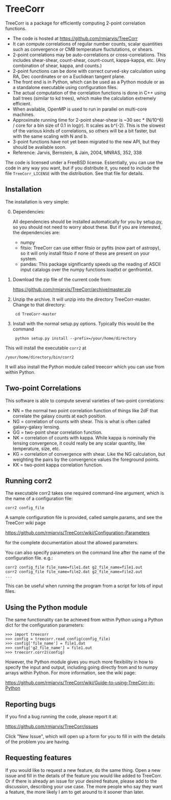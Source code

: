 TreeCorr
========

TreeCorr is a package for efficiently computing 2-point correlation functions.

- The code is hosted at https://github.com/rmjarvis/TreeCorr
- It can compute correlations of regular number counts, scalar quantities such as
  convergence or CMB temperature fluctutations, or shears.
- 2-point correlations may be auto-correlations or cross-correlations.  This
  includes shear-shear, count-shear, count-count, kappa-kappa, etc.  (Any
  combination of shear, kappa, and counts.)
- 2-point functions can be done with correct curved-sky calculation using
  RA, Dec coordinates or on a Euclidean tangent plane.
- The front end is in Python, which can be used as a Python module or as a 
  standalone executable using configuration files.
- The actual computation of the correlation functions is done in C++ using ball
  trees (similar to kd trees), which make the calculation extremely
  efficient.
- When available, OpenMP is used to run in parallel on multi-core machines.
- Approximate running time for 2-point shear-shear is ~30 sec * (N/10^6) / core
  for a bin size of 0.1 in log(r).  It scales as b^(-2).  This is the slowest
  of the various kinds of correlations, so others will be a bit faster, but
  with the same scaling with N and b.
- 3-point functions have not yet been migrated to the new API, but they should
  be available soon.
- Reference: Jarvis, Bernstein, & Jain, 2004, MNRAS, 352, 338

The code is licensed under a FreeBSD license.  Essentially, you can use the 
code in any way you want, but if you distribute it, you need to include the 
file `TreeCorr_LICENSE` with the distribution.  See that file for details.


Installation
------------

The installation is very simple:

0. Dependencies:

   All dependencies should be installed automatically for you by setup.py,
   so you should not need to worry about these.  But if you are interested,
   the dependencies are:

   - numpy
   - fitsio: TreeCorr can use either fitsio or pyfits (now part of astropy),
     so it will only install fitsio if none of these are present on your
     system.
   - pandas: This package significantly speeds up the reading of ASCII
     input catalogs over the numpy functions loadtxt or genfromtxt.

1. Download the zip file of the current code from:

   https://github.com/rmjarvis/TreeCorr/archive/master.zip

2. Unzip the archive.  It will unzip into the directory TreeCorr-master.
   Change to that directory:

        cd TreeCorr-master

3. Install with the normal setup.py options.  Typically this would be the
   command

        python setup.py install --prefix=/your/home/directory

This will install the executable `corr2` at

    /your/home/directory/bin/corr2

It will also install the Python module called treecorr which you can use
from within Python.


Two-point Correlations
----------------------

This software is able to compute several varieties of two-point correlations:

- NN = the normal two point correlation function of things like 2dF that
     correlate the galaxy counts at each position.
- NG = correlation of counts with shear.  This is what is often called
     galaxy-galaxy lensing.
- GG = two-point shear correlation function.
- NK = correlation of counts with kappa.  While kappa is nominally the lensing
     convergence, it could really be any scalar quantity, like temperature,
     size, etc.
- KG = correlation of convergence with shear.  Like the NG calculation, but 
     weighting the pairs by the convergence values the foreground points.
- KK = two-point kappa correlation function.


Running corr2
-------------

The executable corr2 takes one required command-line argument, which is the 
name of a configuration file:

    corr2 config_file

A sample configuration file is provided, called sample.params, and see the
TreeCorr wiki page

https://github.com/rmjarvis/TreeCorr/wiki/Configuration-Parameters

for the complete documentation about the allowed parameters.

You can also specify parameters on the command line after the name of 
the configuration file. e.g.:

    corr2 config_file file_name=file1.dat g2_file_name=file1.out
    corr2 config_file file_name=file2.dat g2_file_name=file2.out
    ...

This can be useful when running the program from a script for lots of input 
files.


Using the Python module
-----------------------

The same functionality can be achieved from within Python using a Python dict
for the configuration parameters:

    >>> import treecorr
    >>> config = treecorr.read_config(config_file)
    >>> config['file_name'] = file1.dat
    >>> config['g2_file_name'] = file1.out
    >>> treecorr.corr2(config)

However, the Python module gives you much more flexibility in how to specify
the input and output, including going directly from and to numpy arrays within
Python.  For more information, see the wiki page:

https://github.com/rmjarvis/TreeCorr/wiki/Guide-to-using-TreeCorr-in-Python

Reporting bugs
--------------

If you find a bug running the code, please report it at:

https://github.com/rmjarvis/TreeCorr/issues

Click "New Issue", which will open up a form for you to fill in with the
details of the problem you are having.


Requesting features
-------------------

If you would like to request a new feature, do the same thing.  Open a new
issue and fill in the details of the feature you would like added to TreeCorr.
Or if there is already an issue for your desired feature, please add to the 
discussion, describing your use case.  The more people who say they want a
feature, the more likely I am to get around to it sooner than later.



